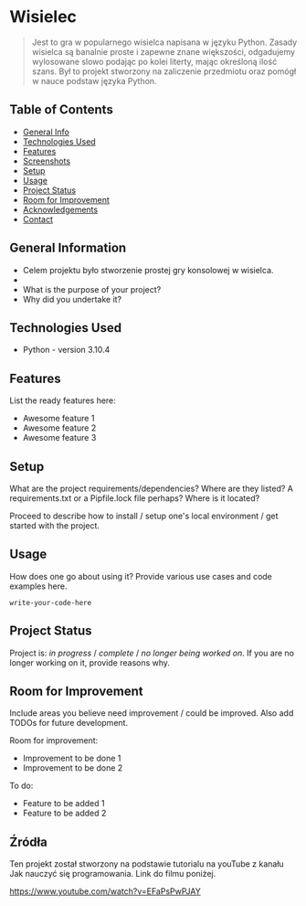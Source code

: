 # Wisielec
> Jest to gra w popularnego wisielca napisana w języku Python. Zasady wisielca są banalnie proste i zapewne znane większości, odgadujemy wylosowane slowo podając po kolei literty, mając określoną ilość szans. Był to projekt stworzony na zaliczenie przedmiotu oraz pomógł w nauce podstaw języka Python.


## Table of Contents
* [General Info](#general-information)
* [Technologies Used](#technologies-used)
* [Features](#features)
* [Screenshots](#screenshots)
* [Setup](#setup)
* [Usage](#usage)
* [Project Status](#project-status)
* [Room for Improvement](#room-for-improvement)
* [Acknowledgements](#acknowledgements)
* [Contact](#contact)
<!-- * [License](#license) -->


## General Information
- Celem projektu było stworzenie prostej gry konsolowej w wisielca.
- 
- What is the purpose of your project?
- Why did you undertake it?
<!-- You don't have to answer all the questions - just the ones relevant to your project. -->


## Technologies Used
- Python - version 3.10.4


## Features
List the ready features here:
- Awesome feature 1
- Awesome feature 2
- Awesome feature 3


## Setup
What are the project requirements/dependencies? Where are they listed? A requirements.txt or a Pipfile.lock file perhaps? Where is it located?

Proceed to describe how to install / setup one's local environment / get started with the project.


## Usage
How does one go about using it?
Provide various use cases and code examples here.

`write-your-code-here`


## Project Status
Project is: _in progress_ / _complete_ / _no longer being worked on_. If you are no longer working on it, provide reasons why.


## Room for Improvement
Include areas you believe need improvement / could be improved. Also add TODOs for future development.

Room for improvement:
- Improvement to be done 1
- Improvement to be done 2

To do:
- Feature to be added 1
- Feature to be added 2


## Źródła
Ten projekt został stworzony na podstawie tutorialu na youTube z kanału Jak nauczyć się programowania. Link do filmu poniżej.

https://www.youtube.com/watch?v=EFaPsPwPJAY


<!-- Optional -->
<!-- ## License -->
<!-- This project is open source and available under the [... License](). -->

<!-- You don't have to include all sections - just the one's relevant to your project -->
